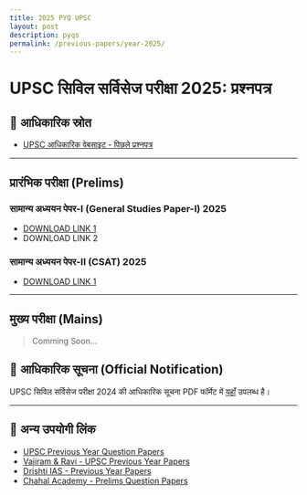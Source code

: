```yaml
---
title: 2025 PYQ UPSC
layout: post
description: pyqs
permalink: /previous-papers/year-2025/
---
```


# UPSC सिविल सर्विसेज परीक्षा 2025: प्रश्नपत्र

## 📌 आधिकारिक स्रोत
- [UPSC आधिकारिक वेबसाइट - पिछले प्रश्नपत्र](https://upsc.gov.in/examinations/previous-question-papers)

---

## **प्रारंभिक परीक्षा (Prelims)**

### सामान्य अध्ययन पेपर-I (General Studies Paper-I) 2025
- [DOWNLOAD LINK 1](https://upsc.gov.in/sites/default/files/QP-CSP-25-GENERAL-STUDIES-PAPER-I-26052025.pdf)
- DOWNLOAD LINK 2

### सामान्य अध्ययन पेपर-II (CSAT) 2025
- [DOWNLOAD LINK 1](https://upsc.gov.in/sites/default/files/QP-CSP-25-GENERAL-STUDIES-PAPER-II-26052025.pdf)

---

## **मुख्य परीक्षा (Mains)**
 > Comming Soon...

## 📌 आधिकारिक सूचना (Official Notification)
UPSC सिविल सर्विसेज परीक्षा 2024 की आधिकारिक सूचना PDF फॉर्मेट में [यहाँ](https://upsc.gov.in/sites/default/files/Notif-CSP-2024-Engl-220125.pdf) उपलब्ध है।

---

## 📌 अन्य उपयोगी लिंक
- [UPSC Previous Year Question Papers](https://upsc.gov.in/examinations/previous-question-papers)
- [Vajiram & Ravi - UPSC Previous Year Papers](https://vajiramandravi.com/upsc-previous-papers/)
- [Drishti IAS - Previous Year Papers](https://www.drishtiias.com/free-downloads/download-previous-year-papers)
- [Chahal Academy - Prelims Question Papers](https://chahalacademy.com/upsc-cse-prelims-question-papers-pyq)

